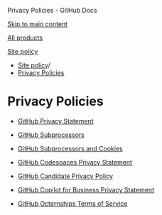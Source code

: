 Privacy Policies - GitHub Docs

[Skip to main content](#main-content)

[All products](/en)

[Site policy](/site-policy)

* [Site policy](/en/site-policy)/
* [Privacy Policies](/en/site-policy/privacy-policies)

Privacy Policies
==========

* [GitHub Privacy Statement](/en/site-policy/privacy-policies/github-privacy-statement)

* [GitHub Subprocessors](/en/site-policy/privacy-policies/github-subprocessors)

* [GitHub Subprocessors and Cookies](/en/site-policy/privacy-policies/github-subprocessors-and-cookies)

* [GitHub Codespaces Privacy Statement](/en/site-policy/privacy-policies/github-codespaces-privacy-statement)

* [GitHub Candidate Privacy Policy](/en/site-policy/privacy-policies/github-candidate-privacy-policy)

* [GitHub Copilot for Business Privacy Statement](/en/site-policy/privacy-policies/github-copilot-for-business-privacy-statement)

* [GitHub Octernships Terms of Service](/en/site-policy/privacy-policies/github-octernships-terms-of-service)

